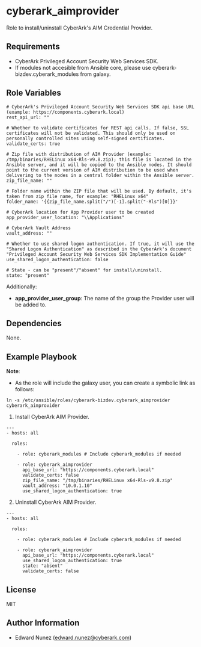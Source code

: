cyberark_aimprovider
====================

Role to install/uninstall CyberArk's AIM Credential Provider.

Requirements
------------

- CyberArk Privileged Account Security Web Services SDK.
- If modules not accesible from Ansible core, please use cyberark-bizdev.cyberark_modules from galaxy.

Role Variables
--------------
```
# CyberArk's Privileged Account Security Web Services SDK api base URL (example: https://components.cyberark.local)
rest_api_url: ""

# Whether to validate certificates for REST api calls. If false, SSL certificates will not be validated. This should only be used on personally controlled sites using self-signed certificates.
validate_certs: true

# Zip file with distribution of AIM Provider (example: /tmp/binaries/RHELinux x64-Rls-v9.8.zip); this file is located in the Ansible server, and it will be copied to the Ansible nodes. It should point to the current version of AIM distribution to be used when delivering to the nodes in a central folder within the Ansible server.
zip_file_name: ""

# Folder name within the ZIP file that will be used. By default, it's taken from zip file name, for example: "RHELinux x64"
folder_name: '{{zip_file_name.split("/")[-1].split("-Rls")[0]}}'

# CyberArk location for App Provider user to be created
app_provider_user_location: "\\Applications"

# CyberArk Vault Address
vault_address: ""

# Whether to use shared logon authentication. If true, it will use the "Shared Logon Authentication" as described in the CyberArk's document "Privileged Account Security Web Services SDK Implementation Guide"
use_shared_logon_authentication: false

# State - can be "present"/"absent" for install/uninstall.
state: "present"
```


Additionally:
- **app_provider_user_group**: The name of the group the Provider user will be added to.

Dependencies
------------

None.


Example Playbook
----------------

**Note**:
- As the role will include the galaxy user, you can create a symbolic link as follows:
```
ln -s /etc/ansible/roles/cyberark-bizdev.cyberark_aimprovider cyberark_aimprovider
```

1) Install CyberArk AIM Provider.

```
---
- hosts: all

  roles:

    - role: cyberark_modules # Include cyberark_modules if needed

    - role: cyberark_aimprovider
      api_base_url: "https://components.cyberark.local"
      validate_certs: false
      zip_file_name: "/tmp/binaries/RHELinux x64-Rls-v9.8.zip"
      vault_address: "10.0.1.10"
      use_shared_logon_authentication: true
```

2) Uninstall CyberArk AIM Provider.
```
---
- hosts: all

  roles:

    - role: cyberark_modules # Include cyberark_modules if needed

    - role: cyberark_aimprovider
      api_base_url: "https://components.cyberark.local"
      use_shared_logon_authentication: true
      state: "absent"
      validate_certs: false
```

License
-------

MIT

Author Information
------------------

- Edward Nunez (edward.nunez@cyberark.com)

